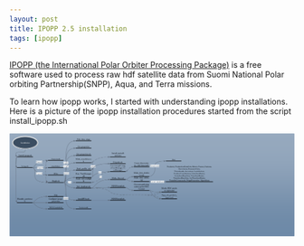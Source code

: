 ```yaml
---
layout: post
title: IPOPP 2.5 installation
tags: [ipopp]
---
```


[IPOPP (the International Polar Orbiter Processing Package)](https://directreadout.sci.gsfc.nasa.gov/?id=dspContent&cid=68)
is a free software used to process raw hdf satellite data from Suomi National
 Polar orbiting Partnership(SNPP), Aqua, and Terra missions.

To learn how ipopp works, I started with understanding ipopp installations. Here
is a picture of the ipopp installation procedures started from the script
install_ipopp.sh

[![IPOPP Install](/iamges/ipopp_installation.png)](/iamges/ipopp_installation.pdf)
